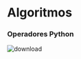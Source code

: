 # Algoritmos

### Operadores Python

![download](https://github.com/PauloCruz34/Algoritmos/assets/126684518/fecea793-c228-4a68-9720-9500090bd8f2)







